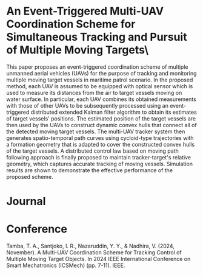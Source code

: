 # An Event-Triggered Multi-UAV Coordination Scheme for Simultaneous Tracking and Pursuit of Multiple Moving Targets\
This paper proposes an event-triggered coordination scheme of multiple unmanned aerial vehicles (UAVs) for the purpose of tracking and monitoring multiple moving target vessels in maritime patrol scenario. 
In the proposed method, each UAV is assumed to be equipped with optical sensor which is used to measure its distances from the air to target vessels moving on water surface.
In particular, each UAV combines its obtained measurements with those of other UAVs to be subsequently processed using an event-triggered distributed extended Kalman filter algorithm to obtain its estimates of target vessels' positions. 
The estimated position of the target vessels are then used by the UAVs to construct dynamic convex hulls that connect all of the detected moving target vessels. 
The multi-UAV tracker system then generates spatio-temporal path curves using cycloid-type trajectories with a formation geometry that is adapted to cover the constructed convex hulls of the target vessels. 
A distributed control law based on moving path following approach is finally proposed to maintain  tracker-target's relative geometry,  which captures accurate tracking of moving vessels. 
Simulation results are shown to demonstrate the effective performance of the proposed scheme.
# Journal

# Conference
Tamba, T. A., Santjoko, I. R., Nazaruddin, Y. Y., & Nadhira, V. (2024, November). A Multi-UAV Coordination Scheme for Tracking Control of Multiple Moving Target Objects. In 2024 IEEE International Conference on Smart Mechatronics (ICSMech) (pp. 7-11). IEEE.
